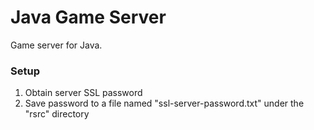 # Java Game Server

Game server for Java.

### Setup

1. Obtain server SSL password
2. Save password to a file named "ssl-server-password.txt" under the "rsrc" directory


